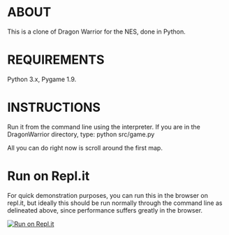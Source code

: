ABOUT
=====

This is a clone of Dragon Warrior for the NES, done in Python.


REQUIREMENTS
============

Python 3.x, Pygame 1.9.

INSTRUCTIONS
============

Run it from the command line using the interpreter. If you are in the 
DragonWarrior directory, type:
python src/game.py

All you can do right now is scroll around the first map.


Run on Repl.it
============

For quick demonstration purposes, you can run this in the browser on repl.it, but ideally this should be run normally through the command line as delineated above, since performance suffers greatly in the browser.

[![Run on Repl.it](https://repl.it/badge/github/eforgacs-games/DragonWarrior)](https://repl.it/@eforgacs/DW)
